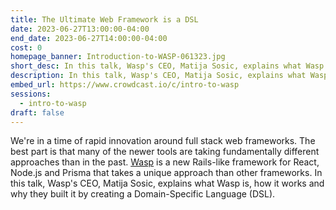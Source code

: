 ```yaml
---
title: The Ultimate Web Framework is a DSL
date: 2023-06-27T13:00:00-04:00
end_date: 2023-06-27T14:00:00-04:00
cost: 0
homepage_banner: Introduction-to-WASP-061323.jpg
short_desc: In this talk, Wasp's CEO, Matija Sosic, explains what Wasp is, how it works and why they built it by creating a Domain-Specific Language (DSL).
description: In this talk, Wasp's CEO, Matija Sosic, explains what Wasp is, how it works and why they built it by creating a Domain-Specific Language (DSL).
embed_url: https://www.crowdcast.io/c/intro-to-wasp
sessions:
  - intro-to-wasp
draft: false
---
```


We're in a time of rapid innovation around full stack web frameworks. The best part is that many of the newer tools are taking fundamentally different approaches than in the past. [Wasp](https://wasp-lang.dev/) is a new Rails-like framework for React, Node.js and Prisma that takes a unique approach than other frameworks. In this talk, Wasp's CEO, Matija Sosic, explains what Wasp is, how it works and why they built it by creating a Domain-Specific Language (DSL).
